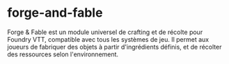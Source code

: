 # forge-and-fable
Forge &amp; Fable est un module universel de crafting et de récolte pour Foundry VTT, compatible avec tous les systèmes de jeu.   Il permet aux joueurs de fabriquer des objets à partir d'ingrédients définis, et de récolter des ressources selon l'environnement. 

